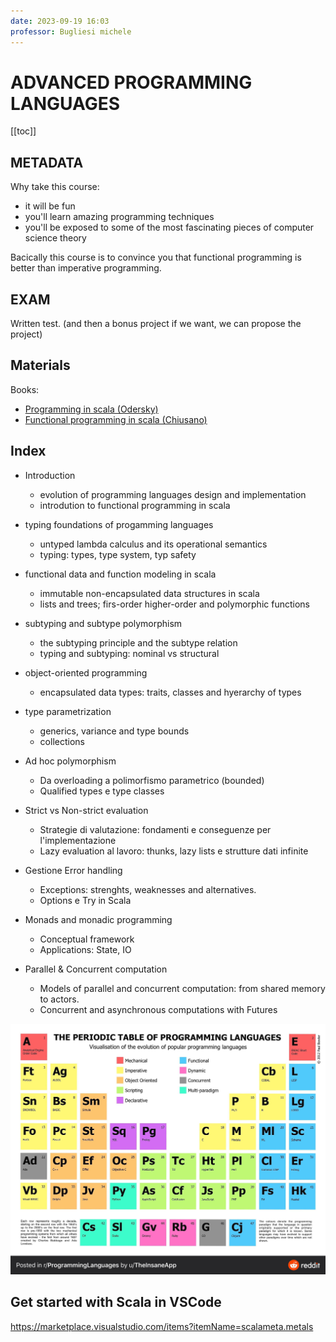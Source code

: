 ```yaml
---
date: 2023-09-19 16:03
professor: Bugliesi michele
---
```



# ADVANCED PROGRAMMING LANGUAGES

[[toc]]

## METADATA

Why take this course:

- it will be fun
- you'll learn amazing programming techniques
- you'll be exposed to some of the most fascinating pieces of computer science theory

Bacically this course is to convince you that functional programming is better than imperative programming.


## EXAM

Written test. (and then a bonus project if we want, we can propose the project)

## Materials

Books:

- [Programming in scala (Odersky)](https://www.amazon.it/Programming-Scala-Fifth-Martin-Odersky/dp/0997148004)
- [Functional programming in scala (Chiusano)](https://www.amazon.it/Functional-Programming-Scala-Paul-Chiusano/dp/1617290653)

## Index

- Introduction
  - evolution of programming languages design and implementation
  - introdution to functional programming in scala
- typing foundations of progamming languages
  - untyped lambda calculus and its operational semantics
  - typing: types, type system, typ safety
- functional data and function modeling in scala
  - immutable non-encapsulated data structures in scala
  - lists and trees; firs-order higher-order and polymorphic functions
- subtyping and subtype polymorphism
  - the subtyping principle and the subtype relation
  - typing and subtyping: nominal vs structural
- object-oriented programming
  - encapsulated data types: traits, classes and hyerarchy of types
- type parametrization
  - generics, variance and type bounds
  - collections

- Ad hoc polymorphism
  - Da overloading a polimorfismo parametrico (bounded)
  - Qualified types e type classes

- Strict vs Non-strict evaluation
  - Strategie di valutazione: fondamenti e conseguenze per l'implementazione
  - Lazy evaluation al lavoro: thunks, lazy lists e strutture dati infinite

- Gestione Error handling
  - Exceptions: strenghts, weaknesses and alternatives.
  - Options e Try in Scala

- Monads and monadic programming
  - Conceptual framework
  - Applications: State, IO

- Parallel & Concurrent computation
  - Models of parallel and concurrent computation: from shared memory to actors.
  - Concurrent and asynchronous computations with Futures

![Alt text](image.png)

## Get started with Scala in VSCode

<https://marketplace.visualstudio.com/items?itemName=scalameta.metals>
